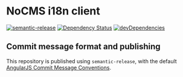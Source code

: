 # NoCMS i18n client

[![semantic-release](https://img.shields.io/badge/%20%20%F0%9F%93%A6%F0%9F%9A%80-semantic--release-e10079.svg)](https://github.com/semantic-release/semantic-release)
[![Dependency Status](https://david-dm.org/miles-no/nocms-config-client.svg)](https://david-dm.org/miles-no/nocms-config-client)
[![devDependencies](https://david-dm.org/miles-no/nocms-config-client/dev-status.svg)](https://david-dm.org/miles-no/nocms-config-client?type=dev)

## Commit message format and publishing

This repository is published using `semantic-release`, with the default [AngularJS Commit Message Conventions](https://docs.google.com/document/d/1QrDFcIiPjSLDn3EL15IJygNPiHORgU1_OOAqWjiDU5Y/edit).